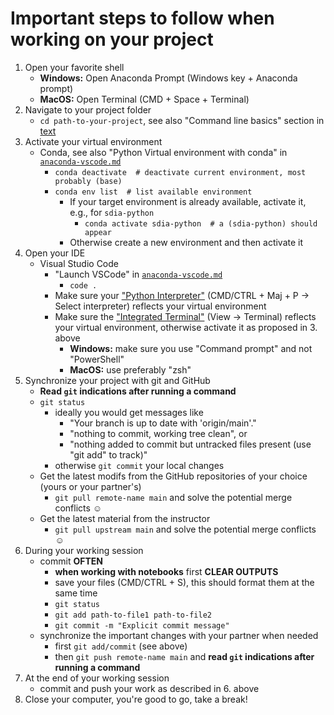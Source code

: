# Important steps to follow when working on your project

1. Open your favorite shell
   - **Windows:** Open Anaconda Prompt (Windows key + Anaconda prompt)
   - **MacOS:** Open Terminal (CMD + Space + Terminal)
2. Navigate to your project folder
   - `cd path-to-your-project`, see also "Command line basics" section in [text](./command_line.md)
3. Activate your virtual environment
   - Conda, see also "Python Virtual environment with conda" in [`anaconda-vscode.md`](./anaconda-vscode.md)
     - `conda deactivate  # deactivate current environment, most probably (base)`
     - `conda env list  # list available environment`
       - If your target environment is already available, activate it, e.g., for `sdia-python`
         - `conda activate sdia-python  # a (sdia-python) should appear`
       - Otherwise create a new environment and then activate it
4. Open your IDE
   - Visual Studio Code
      - "Launch VSCode" in [`anaconda-vscode.md`](./anaconda-vscode.md)
        - `code .`
      - Make sure your ["Python Interpreter"](https://code.visualstudio.com/docs/python/environments#_select-and-activate-an-environment) (CMD/CTRL + Maj + P -> Select interpreter) reflects your virtual environment
      - Make sure the ["Integrated Terminal"](https://code.visualstudio.com/docs/editor/integrated-terminal) (View -> Terminal) reflects your virtual environment, otherwise activate it as proposed in 3. above
         - **Windows:** make sure you use "Command prompt" and not "PowerShell"
         - **MacOS:** use preferably "zsh"
5. Synchronize your project with git and GitHub
   - **Read `git` indications after running a command**
   - `git status`
     - ideally you would get messages like
       - "Your branch is up to date with 'origin/main'."
       - "nothing to commit, working tree clean", or
       - "nothing added to commit but untracked files present (use "git add" to track)"
     - otherwise `git commit` your local changes
   - Get the latest modifs from the GitHub repositories of your choice (yours or your partner's)
     - `git pull remote-name main` and solve the potential merge conflicts ☺️
   - Get the latest material from the instructor
     - `git pull upstream main` and solve the potential merge conflicts ☺️
6. During your working session
   - commit **OFTEN**
     - **when working with notebooks** first **CLEAR OUTPUTS**
     - save your files (CMD/CTRL + S), this should format them at the same time
     - `git status`
     - `git add path-to-file1 path-to-file2`
     - `git commit -m "Explicit commit message"`
   - synchronize the important changes with your partner when needed
     - first `git add/commit` (see above)
     - then `git push remote-name main`  and **read `git` indications after running a command**
7. At the end of your working session
   - commit and push your work as described in 6. above
8. Close your computer, you're good to go, take a break!
